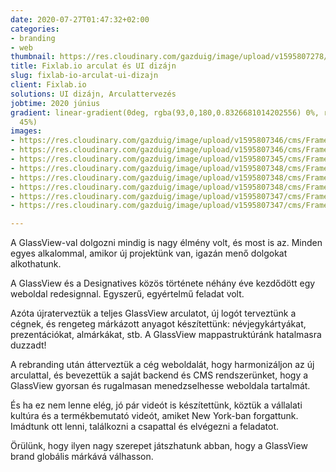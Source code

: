 ```yaml
---
date: 2020-07-27T01:47:32+02:00
categories:
- branding
- web
thumbnail: https://res.cloudinary.com/gazduig/image/upload/v1595807278/cms/Frame_12_w1b09k.webp
title: Fixlab.io arculat és UI dizájn
slug: fixlab-io-arculat-ui-dizajn
client: Fixlab.io
solutions: UI dizájn, Arculattervezés
jobtime: 2020 június
gradient: linear-gradient(0deg, rgba(93,0,180,0.8326681014202556) 0%, rgba(53,149,130,0)
  45%)
images:
- https://res.cloudinary.com/gazduig/image/upload/v1595807346/cms/Frame_13_sgon4b.webp
- https://res.cloudinary.com/gazduig/image/upload/v1595807346/cms/Frame_12_ijryeg.webp
- https://res.cloudinary.com/gazduig/image/upload/v1595807345/cms/Frame_11_vg44ah.webp
- https://res.cloudinary.com/gazduig/image/upload/v1595807348/cms/Frame_7_w0eyr0.webp
- https://res.cloudinary.com/gazduig/image/upload/v1595807348/cms/Frame_6_ceiche.webp
- https://res.cloudinary.com/gazduig/image/upload/v1595807348/cms/Frame_10_o5osld.webp
- https://res.cloudinary.com/gazduig/image/upload/v1595807347/cms/Frame_9_dfbfyn.webp
- https://res.cloudinary.com/gazduig/image/upload/v1595807347/cms/Frame_8_syzfdw.webp

---
```

A GlassView-val dolgozni mindig is nagy élmény volt, és most is az. Minden egyes alkalommal, amikor új projektünk van, igazán menő dolgokat alkothatunk.

A GlassView és a Designatives közös története néhány éve kezdődött egy weboldal redesignnal. Egyszerű, egyértelmű feladat volt.

Azóta újraterveztük a teljes GlassView arculatot, új logót terveztünk a cégnek, és rengeteg márkázott anyagot készítettünk: névjegykártyákat, prezentációkat, almárkákat, stb. A GlassView mappastruktúránk hatalmasra duzzadt!

A rebranding után átterveztük a cég weboldalát, hogy harmonizáljon az új arculattal, és bevezettük a saját backend és CMS rendszerünket, hogy a GlassView gyorsan és rugalmasan menedzselhesse weboldala tartalmát.

És ha ez nem lenne elég, jó pár videót is készítettünk, köztük a vállalati kultúra és a termékbemutató videót, amiket New York-ban forgattunk. Imádtunk ott lenni, találkozni a csapattal és elvégezni a feladatot.

Örülünk, hogy ilyen nagy szerepet játszhatunk abban, hogy a GlassView brand globális márkává válhasson.
